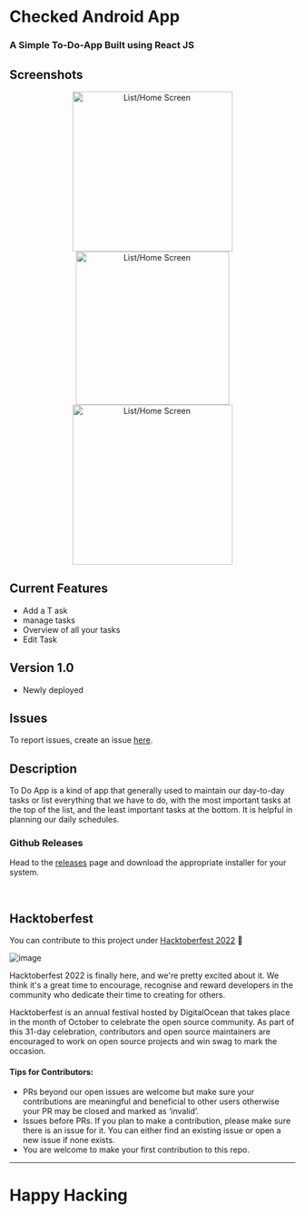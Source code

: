 # Checked Android App
### A Simple To-Do-App Built using React JS


 
Screenshots
---
<p align="center">
  
  <img src="https://user-images.githubusercontent.com/64891042/194040036-11f85d3b-aa14-4d0c-9682-f14dee26d621.png" width="282" alt="List/Home Screen"> 
  <img src="https://user-images.githubusercontent.com/64891042/194040046-bf9e5a02-926b-46fa-875c-5076648dba61.png" width="270" alt="List/Home Screen">
  <img src="https://user-images.githubusercontent.com/64891042/194040056-2a57c750-4efa-4e29-91d5-28e86800b3ea.png" width="282" alt="List/Home Screen">
</p>


Current Features
---
* Add a T ask
* manage tasks
* Overview of all your tasks
* Edit Task 


Version 1.0 
---
* Newly deployed 

Issues
---
To report issues, create an issue [here](https://github.com/Aryan-kumar-mains/To-Do-App/issues).


     
## Description

To Do App is a kind of app that generally used to maintain our day-to-day tasks or list everything that we have to do, 
with the most important tasks at the top of the list, and the least important tasks at the bottom. It is helpful in planning our daily schedules.


### Github Releases

Head to the [releases](https://make-to-do.herokuapp.com/) page and download the appropriate installer for your system.

<br>

## Hacktoberfest

You can contribute to this project under [Hacktoberfest 2022](https://hacktoberfest.com/) 💫

![image](https://user-images.githubusercontent.com/70385488/192114009-0830321a-d227-4a4d-8411-6c03b54d7ce6.png)

Hacktoberfest 2022 is finally here, and we're pretty excited about it. We think it's a great time to encourage, recognise and reward developers in the community who dedicate their time to creating for others.

Hacktoberfest is an annual festival hosted by DigitalOcean that takes place in the month of October to celebrate the open source community. As part of this 31-day celebration, contributors and open source maintainers are encouraged to work on open source projects and win swag to mark the occasion.

#### Tips for Contributors:

- PRs beyond our open issues are welcome but make sure your contributions are meaningful and beneficial to other users otherwise your PR may be closed and marked as ‘invalid’.
- Issues before PRs. If you plan to make a contribution, please make sure there is an issue for it. You can either find an existing issue or open a new issue if none exists.
- You are welcome to make your first contribution to this repo. 

---	
	
<h1>Happy Hacking</h1>
	


